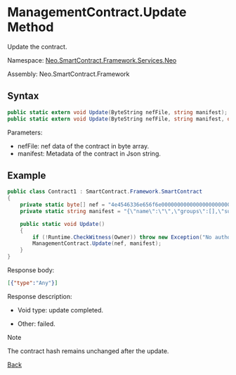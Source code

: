 # ManagementContract.Update Method

Update the contract.

Namespace: [Neo.SmartContract.Framework.Services.Neo](../../neo.md)

Assembly: Neo.SmartContract.Framework

## Syntax

```c#
public static extern void Update(ByteString nefFile, string manifest);
public static extern void Update(ByteString nefFile, string manifest, object data = null);
```

Parameters:

- nefFile: nef data of the contract in byte array.
- manifest: Metadata of the contract in Json string.

## Example

```c#
public class Contract1 : SmartContract.Framework.SmartContract
{
    private static byte[] nef = "4e4546336e656f6e00000000000000000000000000000000000000000000000000000000332e302e302e30000000000000000000000000000000000000000000000000000211407060ba5f".HexToBytes();
    private static string manifest = "{\"name\":\"\",\"groups\":[],\"supportedstandards\":[],\"abi\":{\"methods\":[{\"name\":\"update\",\"parameters\":[],\"offset\":0,\"returntype\":\"Any\",\"safe\":false}],\"events\":[]},\"permissions\":[{\"contract\":\"*\",\"methods\":\"*\"}],\"trusts\":[],\"extra\":null}";

    public static void Update()
    {
        if (!Runtime.CheckWitness(Owner)) throw new Exception("No authorization.");
        ManagementContract.Update(nef, manifest);
    }
}
```

Response body:

```json
[{"type":"Any"}]
```

Response description:

- Void type: update completed.

- Other: failed.

> [!Note] 
>
> The contract hash remains unchanged after the update.

[Back](../ManagementContract.md)